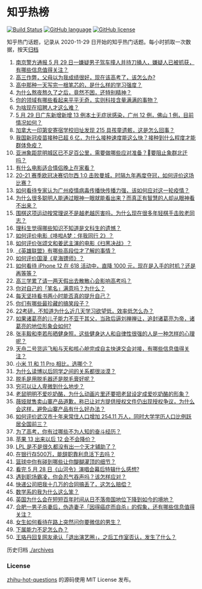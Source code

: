 # 知乎热榜
[![Build Status](https://github.com/ToWeLong/zhihu-hot-questions/workflows/CI/badge.svg)](https://github.com/ToWeLong/zhihu-hot-questions/actions)
[![GitHub language](https://img.shields.io/badge/language-golang-orange.svg)](https://golang.org/)
[![GitHub license](https://img.shields.io/github/license/ToWeLong/zhihu-hot-questions)](https://github.com/ToWeLong/zhihu-hot-questions/blob/main/LICENSE)

知乎热门话题，记录从 2020-11-29 日开始的知乎热门话题。每小时抓取一次数据，按天[归档](./archives)

<!-- BEGIN -->

1. [南京警方通报 5 月 29 日一嫌疑男子驾车撞人并持刀捅人，嫌疑人已被抓获，有哪些信息值得关注？](https://www.zhihu.com/question/462129219)
1. [高三作弊，父母以为我成绩很好，现在该高考了，该怎么办?](https://www.zhihu.com/question/461546823)
1. [高中那种一天写完一根笔芯的，是什么样的学习强度？](https://www.zhihu.com/question/388312652)
1. [为什么熬夜熬久了之后，竟然不困，还特别精神？](https://www.zhihu.com/question/303134019)
1. [你的领域有哪些看起来平平无奇，实则科技含量满满的事物？](https://www.zhihu.com/question/459861681)
1. [为啥现在招聘人才这么难？](https://www.zhihu.com/question/454330385)
1. [5 月 29 日广东新增新增 13 例本土无症状感染，广州 12 例，佛山 1 例，目前情况如何？](https://www.zhihu.com/question/462164375)
1. [加拿大一印第安寄宿学校旧址发现 215 具孩童遗骸，这是怎么回事？](https://www.zhihu.com/question/462022143)
1. [我国新冠疫苗接种已超 6 亿，为什么接种速度能这么快？接种到什么程度才能群体免疫？](https://www.zhihu.com/question/462054245)
1. [亚洲象距昆明城区已不足百公里，需要做哪些应对准备？要阻止象群北迁吗？](https://www.zhihu.com/question/462169548)
1. [有什么电影适合情侣晚上在家看？](https://www.zhihu.com/question/358887778)
1. [20-21 赛季欧冠决赛切尔西 1:0 击败曼城，时隔九年再度夺冠，如何评价这场比赛？](https://www.zhihu.com/question/462143896)
1. [如何看待专家认为广州疫情病毒传播快传播力强，该如何应对这一轮疫情？](https://www.zhihu.com/question/462060673)
1. [为什么很多聪明人能通过眼神一眼就能看出来？而真正有智慧的人却从眼神看不出来？](https://www.zhihu.com/question/55333539)
1. [围棋这项运动按常理说不是越老越厉害吗，为什么现在很多年轻棋手击败老同志？](https://www.zhihu.com/question/432357129)
1. [理科生觉得哪些知识不知道是文科生的遗憾？](https://www.zhihu.com/question/270455074)
1. [如何评价电影《哆啦A梦：伴我同行 2》？](https://www.zhihu.com/question/390164272)
1. [如何评价张颂文和姜武主演的电影《扫黑决战》？](https://www.zhihu.com/question/455752818)
1. [《英雄联盟》有哪些高段位才了解的事情？](https://www.zhihu.com/question/460098622)
1. [如何评价国漫《星海镖师》？](https://www.zhihu.com/question/29169402)
1. [如何看待 iPhone 12 在 618 活动中，直降 1000 元，现在是入手的时机？还是再等等？](https://www.zhihu.com/question/461312225)
1. [高三学累了请一两天假出去散散心会影响高考吗？](https://www.zhihu.com/question/429739425)
1. [你对自己的「笔名」满意吗？为什么？](https://www.zhihu.com/question/462088461)
1. [每天坚持看书两小时能否真的提升自己？](https://www.zhihu.com/question/451546101)
1. [你们有哪些最珍藏的搞笑段子？](https://www.zhihu.com/question/389442595)
1. [22考研，不知道为什么近几天学习欲望低，效率低怎么办？](https://www.zhihu.com/question/454494888)
1. [如果诸葛亮的儿子能力不亚于其父，当政后逼刘禅禅让，追封诸葛亮为帝，诸葛亮的地位形象会如何?](https://www.zhihu.com/question/461502132)
1. [张丰毅和李若彤晒健身照，这些健身达人和自律性很强的人是一种怎样的心理呢？](https://www.zhihu.com/question/459415948)
1. [天舟二号货运飞船与天和核心舱完成自主快速交会对接，有哪些信息值得关注？](https://www.zhihu.com/question/462162007)
1. [小米 11 和 11 Pro 相比，选哪个？](https://www.zhihu.com/question/451981720)
1. [为什么读博以后同学之间的关系都很淡漠？](https://www.zhihu.com/question/437021655)
1. [脱毛是用脱毛器还是脱毛膏好呢？](https://www.zhihu.com/question/21059868)
1. [穷可以让人卑微到什么地步？](https://www.zhihu.com/question/316979063)
1. [老鼠明明不爱吃奶酪，为什么动画片里还要把老鼠设定成爱吃奶酪的形象？](https://www.zhihu.com/question/454363021)
1. [薇娅就售卖山寨产品道歉，称已让对方提供授权文件仍出现授权争议，为什么会这样，避免山寨产品有什么好办法？](https://www.zhihu.com/question/461988510)
1. [如何评价武汉市十年来常住人口增加 254.11 万人，同时大学学历人口比例跃居全国前三？](https://www.zhihu.com/question/461642433)
1. [为了高考，你有过哪些不为人知的奋斗经历？](https://www.zhihu.com/question/461699971)
1. [苹果 13 出来以后 12 会不会降价？](https://www.zhihu.com/question/451198251)
1. [LPL 是不是很久都没有出一个天才辅助了？](https://www.zhihu.com/question/460740647)
1. [在银行存500万，能辞职靠利息活下去吗？](https://www.zhihu.com/question/347518117)
1. [篮球中你有碰到哪些让你醍醐灌顶的细节？](https://www.zhihu.com/question/443277713)
1. [看完 5 月 28 日《山河令》演唱会幕后特辑什么感想?](https://www.zhihu.com/question/461930253)
1. [遇到职场霸凌，你会忍气吞声吗？该怎样应对？](https://www.zhihu.com/question/462014220)
1. [快递公司把我十几万的合同搞丢了，这怎么赔偿？](https://www.zhihu.com/question/374980406)
1. [数学系的我为什么这么笨？](https://www.zhihu.com/question/461756255)
1. [英国为什么会在短短百年时间从日不落帝国地位下降到如今的境地？](https://www.zhihu.com/question/458600603)
1. [合肥一男子杀妻后，伪造妻子「因得癌症而自杀」的假象，还有哪些信息值得关注？](https://www.zhihu.com/question/461886353)
1. [女生如何看待在路上突然问你要微信的男生？](https://www.zhihu.com/question/320105658)
1. [下属能力不足怎么办？](https://www.zhihu.com/question/451793430)
1. [王珞丹回复网友承认「退出演艺圈」，之后工作室否认，发生了什么？](https://www.zhihu.com/question/461310414)

<!-- END -->

历史归档 [./archives](./archives)


### License
[zhihu-hot-questions](https://github.com/towelong/zhihu-hot-questions) 的源码使用 MIT License 发布。